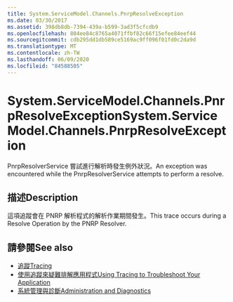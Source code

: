 ```yaml
---
title: System.ServiceModel.Channels.PnrpResolveException
ms.date: 03/30/2017
ms.assetid: 398db8db-7394-439a-b599-3ad3f5cfcdb9
ms.openlocfilehash: 804ee84c8765a4071ffbf82c66f15efee84eef44
ms.sourcegitcommit: cdb295dd1db589ce5169ac9ff096f01fd0c2da9d
ms.translationtype: MT
ms.contentlocale: zh-TW
ms.lasthandoff: 06/09/2020
ms.locfileid: "84588505"
---
```

# <a name="systemservicemodelchannelspnrpresolveexception"></a><span data-ttu-id="08c6a-102">System.ServiceModel.Channels.PnrpResolveException</span><span class="sxs-lookup"><span data-stu-id="08c6a-102">System.ServiceModel.Channels.PnrpResolveException</span></span>
<span data-ttu-id="08c6a-103">PnrpResolverService 嘗試進行解析時發生例外狀況。</span><span class="sxs-lookup"><span data-stu-id="08c6a-103">An exception was encountered while the PnrpResolverService attempts to perform a resolve.</span></span>  
  
## <a name="description"></a><span data-ttu-id="08c6a-104">描述</span><span class="sxs-lookup"><span data-stu-id="08c6a-104">Description</span></span>  
 <span data-ttu-id="08c6a-105">這項追蹤會在 PNRP 解析程式的解析作業期間發生。</span><span class="sxs-lookup"><span data-stu-id="08c6a-105">This trace occurs during a Resolve Operation by the PNRP Resolver.</span></span>  
  
## <a name="see-also"></a><span data-ttu-id="08c6a-106">請參閱</span><span class="sxs-lookup"><span data-stu-id="08c6a-106">See also</span></span>

- [<span data-ttu-id="08c6a-107">追蹤</span><span class="sxs-lookup"><span data-stu-id="08c6a-107">Tracing</span></span>](index.md)
- [<span data-ttu-id="08c6a-108">使用追蹤來疑難排解應用程式</span><span class="sxs-lookup"><span data-stu-id="08c6a-108">Using Tracing to Troubleshoot Your Application</span></span>](using-tracing-to-troubleshoot-your-application.md)
- [<span data-ttu-id="08c6a-109">系統管理與診斷</span><span class="sxs-lookup"><span data-stu-id="08c6a-109">Administration and Diagnostics</span></span>](../index.md)
